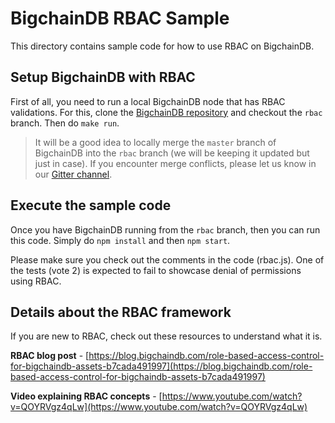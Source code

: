 # BigchainDB RBAC Sample

This directory contains sample code for how to use RBAC on BigchainDB.

## Setup BigchainDB with RBAC

First of all, you need to run a local BigchainDB node that has RBAC validations. For this, clone the [BigchainDB repository](https://github.com/bigchaindb/bigchaindb) and checkout the `rbac` branch. Then do `make run`.

> It will be a good idea to locally merge the `master` branch of BigchainDB into the `rbac` branch (we will be keeping it updated but just in case). If you encounter merge conflicts, please let us know in our [Gitter channel](https://gitter.im/bigchaindb/bigchaindb).

## Execute the sample code

Once you have BigchainDB running from the `rbac` branch, then you can run this code. Simply do `npm install` and then `npm start`.

Please make sure you check out the comments in the code (rbac.js). One of the tests (vote 2) is expected to fail to showcase denial of permissions using RBAC.

## Details about the RBAC framework

If you are new to RBAC, check out these resources to understand what it is.

**RBAC blog post** - [https://blog.bigchaindb.com/role-based-access-control-for-bigchaindb-assets-b7cada491997](https://blog.bigchaindb.com/role-based-access-control-for-bigchaindb-assets-b7cada491997)

**Video explaining RBAC concepts** - [https://www.youtube.com/watch?v=QOYRVgz4qLw](https://www.youtube.com/watch?v=QOYRVgz4qLw)